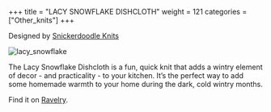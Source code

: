 +++
title = "LACY SNOWFLAKE DISHCLOTH"
weight = 121
categories = ["Other_knits"]
+++

Designed by [Snickerdoodle Knits](https://www.ravelry.com/designers/snickerdoodle-knits)

![lacy_snowflake](/images/lacy_snowflake.webp)

The Lacy Snowflake Dishcloth is a fun, quick knit that adds a wintry element of decor - and practicality - to your kitchen. It’s the perfect way to add some homemade warmth to your home during the dark, cold wintry months.

<!--more-->

Find it on [Ravelry](https://www.ravelry.com/patterns/library/lacy-snowflake-dishcloth).
